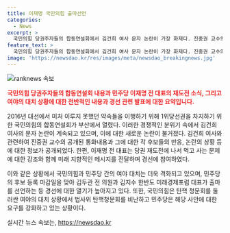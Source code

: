 ```yaml
---
title: 이재명 국민의힘 출마선언
categories:
  - News
excerpt: >
  국민의힘 당권주자들의 합동연설회에서 김건희 여사 문자 논란이 가장 화제다. 진중권 교수의 새로운 폭로와 함께, 후보들 간의 공방이 심화되고 있다. 민주당은 후보 등록 마감일이며, 이재명 전 대표가 먹사니즘을 언급하며 당권 재도전에 나섰다. 국민의힘은 탄핵 청문회를 규탄하고, 민주당은 도이치모터스 주가 조작 사건과 임성근 전 사단장 구명 요청 녹음 파일 등을 활용해 공세를 펼치고 있다.
feature_text: >
  국민의힘 당권주자들의 합동연설회에서 김건희 여사 문자 논란이 가장 화제다. 진중권 교수의 새로운 폭로와 함께, 후보들 간의 공방이 심화되고 있다. 민주당은 후보 등록 마감일이며, 이재명 전 대표가 먹사니즘을 언급하며 당권 재도전에 나섰다. 국민의힘은 탄핵 청문회를 규탄하고, 민주당은 도이치모터스 주가 조작 사건과 임성근 전 사단장 구명 요청 녹음 파일 등을 활용해 공세를 펼치고 있다.
image: 'https://newsdao.kr/res/images/meta/newsdao_breakingnews.jpg'
---
```


<p><img src="https://newsdao.kr/res/images/meta/newsdao_breakingnews.jpg" alt="ranknews 속보" /></p>

<p><b><span style="color: #ee2323;">국민의힘 당권주자들의 합동연설회 내용과 민주당 이재명 전 대표의 재도전 소식, 그리고 여야의 대치 상황에 대한 전반적인 내용과 경선 관련 발표에 대한 요약입니다.</span></b></p>

<p>2016년 대선에서 미처 이루지 못했던 약속들을 이행하기 위해 1위당선권을 차지하기 위한 국민의힘의 합동연설회가 부산에서 열렸다. 이러한 경쟁적인 분위기 속에서 김건희 여사의 문자 논란이 계속되고 있으며, 이에 대한 새로운 논란이 불거졌다. 김건희 여사와 관련하여 진중권 교수의 공개된 통화내용과 그에 대한 각 후보들의 반응, 논란의 상황 등에 대한 정보가 공개되었다. 한편, 이재명 전 대표는 당권 재도전에 나서 먹고 사는 문제에 대한 강조와 함께 미래 지향적인 메시지를 전달하며 경선에 참여하였다.</p>

<p>이와 같은 상황에서 국민의힘과 민주당 간의 여야 대치는 더욱 격화되고 있으며, 민주당의 후보 등록 마감일을 맞아 김두관 전 의원과 김지수 한반도 미래경제포럼 대표가 출마를 선언하는 등 경선에 대한 열기가 높아지고 있다. 또한, 국민의힘은 탄핵 청문회를 둘러싼 여야의 대치 상황에서 법사위 탄핵청문회를 비난하고 민주당은 해당 사안에 대한 요구를 강화하고 있는 상황이다.</p>
실시간 뉴스 속보는, <a href="https://newsdao.kr" rel="dofollow">https://newsdao.kr</a>


